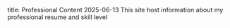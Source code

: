 title: Professional Content
2025-06-13
This site host information about my professional resume and skill level
